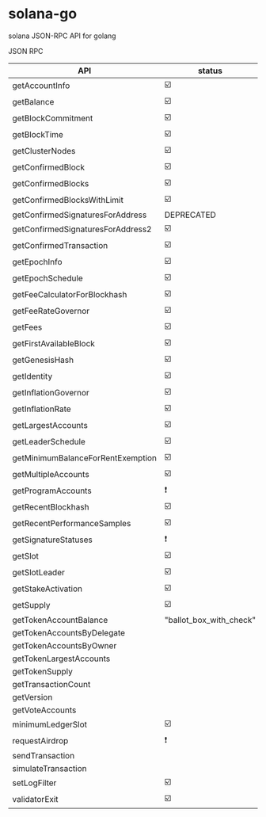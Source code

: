 # solana-go
solana JSON-RPC API for golang

JSON RPC 

| API | status |
| --- | --- |
|getAccountInfo|:ballot_box_with_check:|
|getBalance|:ballot_box_with_check:|
|getBlockCommitment|:ballot_box_with_check:|
|getBlockTime|:ballot_box_with_check:|
|getClusterNodes|:ballot_box_with_check:|
|getConfirmedBlock|:ballot_box_with_check:|
|getConfirmedBlocks|:ballot_box_with_check:|
|getConfirmedBlocksWithLimit|:ballot_box_with_check:|
|getConfirmedSignaturesForAddress|DEPRECATED|
|getConfirmedSignaturesForAddress2|:ballot_box_with_check:|
|getConfirmedTransaction|:ballot_box_with_check:|
|getEpochInfo|:ballot_box_with_check:|
|getEpochSchedule|:ballot_box_with_check:|
|getFeeCalculatorForBlockhash|:ballot_box_with_check:|
|getFeeRateGovernor|:ballot_box_with_check:|
|getFees|:ballot_box_with_check:|
|getFirstAvailableBlock|:ballot_box_with_check:|
|getGenesisHash|:ballot_box_with_check:|
|getIdentity|:ballot_box_with_check:|
|getInflationGovernor|:ballot_box_with_check:|
|getInflationRate|:ballot_box_with_check:|
|getLargestAccounts|:ballot_box_with_check:|
|getLeaderSchedule|:ballot_box_with_check:|
|getMinimumBalanceForRentExemption|:ballot_box_with_check:|
|getMultipleAccounts|:ballot_box_with_check:|
|getProgramAccounts|:heavy_exclamation_mark:|
|getRecentBlockhash|:ballot_box_with_check:|
|getRecentPerformanceSamples|:ballot_box_with_check:|
|getSignatureStatuses|:heavy_exclamation_mark:|
|getSlot|:ballot_box_with_check:|
|getSlotLeader|:ballot_box_with_check:|
|getStakeActivation|:ballot_box_with_check:|
|getSupply|:ballot_box_with_check:|
|getTokenAccountBalance|"ballot_box_with_check"|
|getTokenAccountsByDelegate||
|getTokenAccountsByOwner||
|getTokenLargestAccounts||
|getTokenSupply||
|getTransactionCount||
|getVersion||
|getVoteAccounts||
|minimumLedgerSlot|:ballot_box_with_check:|
|requestAirdrop|:heavy_exclamation_mark:|
|sendTransaction||
|simulateTransaction||
|setLogFilter|:ballot_box_with_check:|
|validatorExit|:ballot_box_with_check:|
